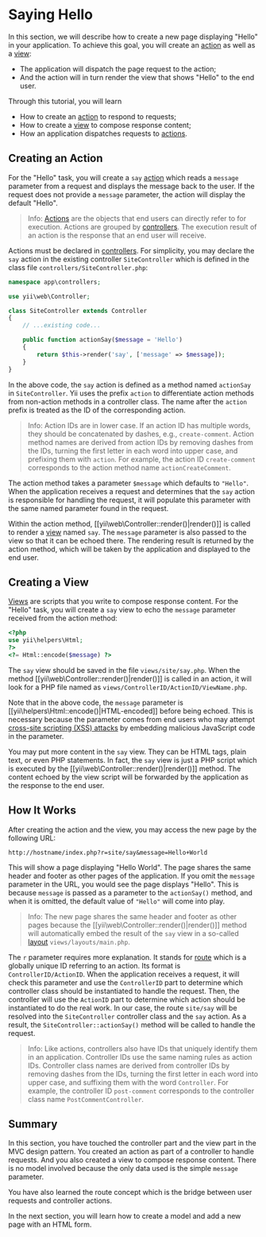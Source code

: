 Saying Hello
============

In this section, we will describe how to create a new page displaying "Hello" in your application.
To achieve this goal, you will create an [action](structure-controllers.md) as well as
a [view](structure-views.md):

* The application will dispatch the page request to the action;
* And the action will in turn render the view that shows "Hello" to the end user.

Through this tutorial, you will learn

* How to create an [action](structure-controllers.md) to respond to requests;
* How to create a [view](structure-views.md) to compose response content;
* How an application dispatches requests to [actions](structure-controllers.md).


Creating an Action <a name="creating-action"></a>
------------------

For the "Hello" task, you will create a `say` [action](structure-controllers.md) which reads
a `message` parameter from a request and displays the message back to the user. If the request
does not provide a `message` parameter, the action will display the default "Hello".

> Info: [Actions](structure-controllers.md) are the objects that end users can directly refer to for
  execution. Actions are grouped by [controllers](structure-controllers.md). The execution result of
  an action is the response that an end user will receive.

Actions must be declared in [controllers](structure-controllers.md). For simplicity, you may
declare the `say` action in the existing controller `SiteController` which is defined
in the class file `controllers/SiteController.php`:

```php
namespace app\controllers;

use yii\web\Controller;

class SiteController extends Controller
{
    // ...existing code...

    public function actionSay($message = 'Hello')
    {
        return $this->render('say', ['message' => $message]);
    }
}
```

In the above code, the `say` action is defined as a method named `actionSay` in `SiteController`.
Yii uses the prefix `action` to differentiate action methods from non-action methods in a controller class.
The name after the `action` prefix is treated as the ID of the corresponding action.

> Info: Action IDs are in lower case. If an action ID has multiple words, they should be concatenated by dashes,
  e.g., `create-comment`. Action method names are derived from action IDs by removing dashes from the IDs,
  turning the first letter in each word into upper case, and prefixing them with `action`. For example,
  the action ID `create-comment` corresponds to the action method name `actionCreateComment`.

The action method takes a parameter `$message` which defaults to `"Hello"`. When the application
receives a request and determines that the `say` action is responsible for handling the request, it will
populate this parameter with the same named parameter found in the request.

Within the action method, [[yii\web\Controller::render()|render()]] is called to render
a [view](structure-views.md) named `say`. The `message` parameter is also passed to the view
so that it can be echoed there. The rendering result is returned by the action method, which will be taken
by the application and displayed to the end user.


Creating a View <a name="creating-view"></a>
---------------

[Views](structure-views.md) are scripts that you write to compose response content.
For the "Hello" task, you will create a `say` view to echo the `message` parameter received from the action method:

```php
<?php
use yii\helpers\Html;
?>
<?= Html::encode($message) ?>
```

The `say` view should be saved in the file `views/site/say.php`. When the method [[yii\web\Controller::render()|render()]]
is called in an action, it will look for a PHP file named as `views/ControllerID/ActionID/ViewName.php`.

Note that in the above code, the `message` parameter is [[yii\helpers\Html::encode()|HTML-encoded]]
before being echoed. This is necessary because the parameter comes from end users who may attempt
[cross-site scripting (XSS) attacks](http://en.wikipedia.org/wiki/Cross-site_scripting) by embedding
malicious JavaScript code in the parameter.

You may put more content in the `say` view. They can be HTML tags, plain text, or even PHP statements.
In fact, the `say` view is just a PHP script which is executed by the [[yii\web\Controller::render()|render()]] method.
The content echoed by the view script will be forwarded by the application as the response to the end user.


How It Works <a name="how-it-works"></a>
------------

After creating the action and the view, you may access the new page by the following URL:

```
http://hostname/index.php?r=site/say&message=Hello+World
```

This will show a page displaying "Hello World". The page shares the same header and footer as other pages of
the application. If you omit the `message` parameter in the URL, you would see the page displays "Hello".
This is because `message` is passed as a parameter to the `actionSay()` method, and when it is omitted,
the default value of `"Hello"` will come into play.

> Info: The new page shares the same header and footer as other pages because the [[yii\web\Controller::render()|render()]]
  method will automatically embed the result of the `say` view in a so-called [layout](structure-views.md) `views/layouts/main.php`.

The `r` parameter requires more explanation. It stands for [route](runtime-routing.md) which is a globally unique ID
referring to an action. Its format is `ControllerID/ActionID`. When the application receives
a request, it will check this parameter and use the `ControllerID` part to determine which controller
class should be instantiated to handle the request. Then, the controller will use the `ActionID` part
to determine which action should be instantiated to do the real work. In our case, the route `site/say`
will be resolved into the `SiteController` controller class and the `say` action. As a result,
the `SiteController::actionSay()` method will be called to handle the request.

> Info: Like actions, controllers also have IDs that uniquely identify them in an application.
  Controller IDs use the same naming rules as action IDs. Controller class names are derived from
  controller IDs by removing dashes from the IDs, turning the first letter in each word into upper case,
  and suffixing them with the word `Controller`. For example, the controller ID `post-comment` corresponds
  to the controller class name `PostCommentController`.


Summary <a name="summary"></a>
-------

In this section, you have touched the controller part and the view part in the MVC design pattern.
You created an action as part of a controller to handle requests. And you also created a view
to compose response content. There is no model involved because the only data used is the simple `message` parameter.

You have also learned the route concept which is the bridge between user requests and controller actions.

In the next section, you will learn how to create a model and add a new page with an HTML form.
